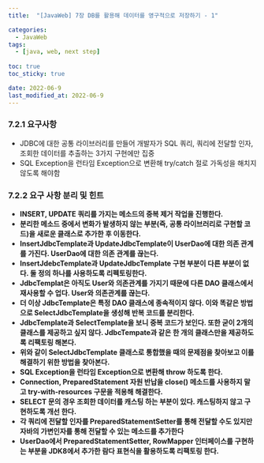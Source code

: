 ```yaml
---
title:  "[JavaWeb] 7장 DB를 활용해 데이터를 영구적으로 저장하기 - 1"

categories:
  - JavaWeb
tags:
  - [java, web, next step]
  
toc: true
toc_sticky: true

date: 2022-06-9
last_modified_at: 2022-06-9
---
```


### 7.2.1 요구사항

- JDBC에 대한 공통 라이브러리를 만들어 개발자가 SQL 쿼리, 쿼리에 전달할 인자, 조회한 데이터를 추출하는 3가지 구현에만 집중
- SQL Exception을 런타임 Exception으로 변환해 try/catch 절로 가독성을 해치지 않도록 해야함

### 7.2.2 요구 사항 분리 및 힌트

- **INSERT, UPDATE 쿼리를 가지는 메소드의 중복 제거 작업을 진행한다.**
- **분리한 메소드 중에서 변화가 발생하지 않는 부분(즉, 공통 라이브러리로 구현할 코드)을 새로운 클래스로 추가한 후 이동한다.**
- **InsertJdbcTemplate과 UpdateJdbcTemplate이 UserDao에 대한 의존 관계를 가진다. UserDao에 대한 의존 관계를 끊는다.**
- **InsertJdebcTemplate과 UpdateJdbcTemplate 구현 부분이 다른 부분이 없다. 둘 정의 하나를 사용하도록 리펙토링한다.**
- **JdbcTemplat은 아직도 User와 의존관계를 가지기 때문에 다른 DAO 클래스에서 재사용할 수 업다. User와 의존관계를 끊는다.**
- **더 이상 JdbcTemplate은 특정 DAO 클래스에 종속적이지 않다. 이와 똑같은 방법으로 SelectJdbcTemplate을 생성해 반복 코드를 분리한다.**
- **JdbcTemplate과 SelectTemplate을 보니 중복 코드가 보인다. 또한 굳이 2개의 클래스를 제공하고 싶지 않다. JdbcTempate과 같은 한 개의 클래스만을 제공하도록 리팩토링 해본다.**
- **위와 같이 SelectJdbcTemplate 클래스로 통합했을 때의 문제점을 찾아보고 이를 해결하기 위한 방법을 찾아본다.**
- **SQL Exception을 런타임 Exception으로 변환해 throw 하도록 한다.**
- **Connection, PreparedStatement 자원 반납을 close() 메소드를 사용하지 말고 try-with-resources 구문을 적용해 해결한다.**
- **SELECT 문의 경우 조회한 데이터를 캐스팅 하는 부분이 있다. 캐스팅하지 않고 구현하도록 개선 한다.**
- **각 쿼리에 전달할 인자를 PreparedStatementSetter를 통해 전달할 수도 있지만 자바의 가변인자를 통해 전달할 수 있는 메소드를 추가한다**
- **UserDao에서 PreparedStatementSetter, RowMapper 인터페이스를 구현하는 부분을 JDK8에서 추가한 람다 표현식을 활용하도록 리팩토링 한다.**
